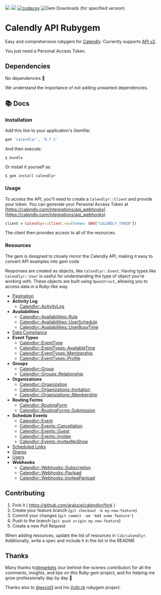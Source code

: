 [![](https://img.shields.io/github/license/araluce/calendlyr?kill_cache=1)](https://github.com/araluce/calendlyr/blob/master/LICENSE.txt)
[![](https://github.com/araluce/calendlyr/actions/workflows/ci.yml/badge.svg?kill_cache=1)](https://github.com/araluce/calendlyr/actions)
[![codecov](https://codecov.io/gh/araluce/calendlyr/branch/master/graph/badge.svg?token=YSUU4PHM6Y&kill_cache=1)](https://codecov.io/gh/araluce/calendlyr)
![Gem Downloads (for specified version)](https://img.shields.io/gem/dt/calendlyr)

# Calendly API Rubygem

Easy and comprehensive rubygem for [Calendly](https://calendly.com/). Currently supports [API v2](https://calendly.stoplight.io/docs/api-docs).

You just need a Personal Access Token.

## Dependencies

No dependencies :tada:

We understand the importance of not adding unwanted dependencies.

## 📚 Docs

### Installation

Add this line to your application's Gemfile:

```ruby
gem 'calendlyr', '0.7.3'
```

And then execute:

    $ bundle

Or install it yourself as:

    $ gem install calendlyr

### Usage

To access the API, you'll need to create a `Calendlyr::Client` and provide your token. You can generate your Personal Access Token at [https://calendly.com/integrations/api_webhooks](https://calendly.com/integrations/api_webhooks)

```ruby
client = Calendlyr::Client.new(token: ENV["CALENDLY_TOKEN"])
```

The client then provides access to all of the resources.

### Resources

The gem is designed to closely mirror the Calendly API, making it easy to convert API examples into gem code

Responses are created as objects, like `Calendlyr::Event`. Having types like `Calendlyr::User` is useful for understanding the type of object you're working with. These objects are built using `OpenStruct`, allowing you to access data in a Ruby-like way.

* [Pagination](docs/resources/pagination.md)
* **Activity Log**
    * [Calendlyr::ActivityLog](docs/resources/activity_log/list_activity_log_entries.md)
* **Availabilities**
    * [Calendlyr::Availabilities::Rule](docs/resources/availabilities/availability_rule.md)
    * [Calendlyr::Availabilities::UserSchedule](docs/resources/availabilities/user_availability_schedule.md)
    * [Calendlyr::Availabilities::UserBusyTime](docs/resources/availabilities/user_busy_time.md)
* [Data Compliance](docs/resources/data_compliance.md)
* **Event Types**
    * [Calendlyr::EventType](docs/resources/event_types/event_type.md)
    * [Calendlyr::EventTypes::AvailableTime](docs/resources/event_types/available_time.md)
    * [Calendlyr::EventTypes::Membership](docs/resources/event_types/membership.md)
    * [Calendlyr::EventTypes::Profile](docs/resources/event_types/profile.md)
* **Groups**
    * [Calendlyr::Group](docs/resources/groups/group.md)
    * [Calendlyr::Groups::Relationship](docs/resources/groups/relationship.md)
* **Organizations**
    * [Calendlyr::Organization](docs/resources/organizations/organization.md)
    * [Calendlyr::Organizations::Invitation](docs/resources/organizations/invitation.md)
    * [Calendlyr::Organizations::Membership](docs/resources/organizations/membership.md)
* **Routing Forms**
    * [Calendlyr::RoutingForm](docs/resources/routing_forms/routing_form.md)
    * [Calendlyr::RoutingForms::Submission](docs/resources/routing_forms/submission.md)
* **Schedule Events**
    * [Calendlyr::Event](docs/resources/events/event.md)
    * [Calendlyr::Events::Cancellation](docs/resources/events/cancellation.md)
    * [Calendlyr::Events::Guest](docs/resources/events/guest.md)
    * [Calendlyr::Events::Invitee](docs/resources/events/invitee.md)
    * [Calendlyr::Events::InviteeNoShow](docs/resources/events/invitee_no_show.md)
* [Scheduled Links](docs/resources/scheduling_link.md)
* [Shares](docs/resources/share.md)
* [Users](docs/resources/user.md)
* **Webhooks**
    * [Calendlyr::Webhooks::Subscription](docs/resources/webhooks/subscription.md)
    * [Calendlyr::Webhooks::Payload](docs/resources/webhooks/payload.md)
    * [Calendlyr::Webhooks::InviteePayload](docs/resources/webhooks/invitee_payload.md)

## Contributing

1. Fork it ( https://github.com/araluce/calendlyr/fork )
2. Create your feature branch (`git checkout -b my-new-feature`)
3. Commit your changes (`git commit -am 'Add some feature'`)
4. Push to the branch (`git push origin my-new-feature`)
5. Create a new Pull Request

When adding resources, update the list of resources in `lib/calendlyr`. Additionally, write a spec and include it in the list in the README

## Thanks

Many thanks to[@markets](https://github.com/markets) (our behind-the-scenes contributor) for all the comments, insights, and tips on this Ruby gem project, and for helping me grow professionally day by day :raised_hands:

Thanks also to [@excid3](https://github.com/excid3) and his [Vultr.rb](https://github.com/excid3/vultr.rb) rubygem project.
